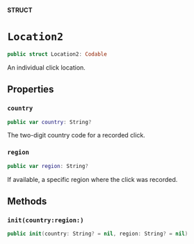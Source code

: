 **STRUCT**

# `Location2`

```swift
public struct Location2: Codable
```

An individual click location.

## Properties
### `country`

```swift
public var country: String?
```

The two-digit country code for a recorded click.

### `region`

```swift
public var region: String?
```

If available, a specific region where the click was recorded.

## Methods
### `init(country:region:)`

```swift
public init(country: String? = nil, region: String? = nil)
```
